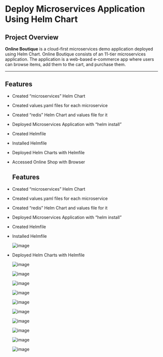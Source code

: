 # Deploy Microservices Application Using Helm Chart

## **Project Overview**
**Online Boutique** is a cloud-first microservices demo application deployed using Helm Chart. Online Boutique consists of an 11-tier microservices application. The application is a web-based e-commerce app where users can browse items,
add them to the cart, and purchase them. 

---

## **Features**
- Created “microservices” Helm Chart
- Created values.yaml files for each microservice
- Created “redis” Helm Chart and values file for it
- Deployed Microservices Application with “helm install”
- Created Helmfile
- Installed Helmfile
- Deployed Helm Charts with Helmfile
- Accessed Online Shop with Browser

  ## **Features**
- Created “microservices” Helm Chart
- Created values.yaml files for each microservice
- Created “redis” Helm Chart and values file for it
- Deployed Microservices Application with “helm install”
- Created Helmfile
- Installed Helmfile

  ![image](https://github.com/user-attachments/assets/25bb87dc-9824-4e6b-bef5-fbd70edad1c2)

- Deployed Helm Charts with Helmfile

  ![image](https://github.com/user-attachments/assets/4bb8753b-8007-4be8-b71e-bc4d25aa32f1)
  

  ![image](https://github.com/user-attachments/assets/63bb6536-9324-4a1e-a0f1-67b6369b768b)


  ![image](https://github.com/user-attachments/assets/97ef4655-edb1-4526-815e-aee9843cdbc6)


  ![image](https://github.com/user-attachments/assets/d8483263-30e6-4674-bd9c-6bd325ea8048)


  ![image](https://github.com/user-attachments/assets/9626f662-9920-4b07-a6ee-655930f18d33)


  ![image](https://github.com/user-attachments/assets/57cabc66-0f4a-4e07-b997-c73955ffd66d)


  ![image](https://github.com/user-attachments/assets/a02a731e-c95b-40ad-aa20-a2ee5121446b)


  ![image](https://github.com/user-attachments/assets/5ad94178-5aed-4190-8141-b0c69105b3cb)


  ![image](https://github.com/user-attachments/assets/6dcfc2dd-eeb9-448a-b18f-a88798f3f9bb)


  ![image](https://github.com/user-attachments/assets/b8d37c89-b55a-4b81-a309-17d0fd4c02a8)





  








  


